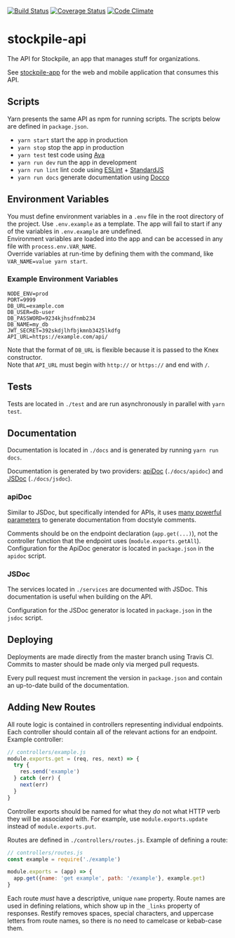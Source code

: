 [![Build Status](https://travis-ci.org/AdamVig/stockpile-api.svg?branch=master)](https://travis-ci.org/AdamVig/stockpile-api)
[![Coverage Status](https://coveralls.io/repos/github/AdamVig/stockpile-api/badge.svg)](https://coveralls.io/github/AdamVig/stockpile-api)
[![Code Climate](https://codeclimate.com/github/AdamVig/stockpile-api/badges/gpa.svg)](https://codeclimate.com/github/AdamVig/stockpile-api)

# stockpile-api
The API for Stockpile, an app that manages stuff for organizations.  

See [stockpile-app](https://github.com/emmanuelroussel/stockpile-app) for the web and mobile application that consumes this API.  

## Scripts
Yarn presents the same API as npm for running scripts. The scripts below are defined in `package.json`.  
 * `yarn start` start the app in production
 * `yarn stop` stop the app in production
 * `yarn test` test code using [Ava](https://github.com/avajs/ava)
 * `yarn run dev` run the app in development
 * `yarn run lint` lint code using [ESLint](http://eslint.org/) + [StandardJS](http://standardjs.com/)
 * `yarn run docs` generate documentation using [Docco](https://jashkenas.github.io/docco/)

## Environment Variables
You must define environment variables in a `.env` file in the root directory of the project. Use `.env.example` as a template. The app will fail to start if any of the variables in `.env.example` are undefined.  
Environment variables are loaded into the app and can be accessed in any file with `process.env.VAR_NAME`.  
Override variables at run-time by defining them with the command, like `VAR_NAME=value yarn start`.  

### Example Environment Variables
```
NODE_ENV=prod
PORT=9999
DB_URL=example.com
DB_USER=db-user
DB_PASSWORD=9234kjhsdfnmb234
DB_NAME=my_db
JWT_SECRET=392skdjlhfbjkmnb3425lkdfg
API_URL=https://example.com/api/
```

Note that the format of `DB_URL` is flexible because it is passed to the Knex constructor.  
Note that `API_URL` must begin with `http://` or `https://` and end with `/`.  

## Tests
Tests are located in `./test` and are run asynchronously in parallel with `yarn test`.  

## Documentation
Documentation is located in `./docs` and is generated by running `yarn run docs`.  

Documentation is generated by two providers: [apiDoc](http://apidocjs.com/) (`./docs/apidoc`) and [JSDoc](http://usejsdoc.org/) (`./docs/jsdoc`).  

### apiDoc
Similar to JSDoc, but specifically intended for APIs, it uses [many powerful parameters](http://apidocjs.com/#params) to generate documentation from docstyle comments.  

Comments should be on the endpoint declaration (`app.get(...)`), not the controller function that the endpoint uses (`module.exports.getAll`). Configuration for the ApiDoc generator is located in `package.json` in the `apidoc` script.  

### JSDoc
The services located in `./services` are documented with JSDoc. This documentation is useful when building on the API.  

Configuration for the JSDoc generator is located in `package.json` in the `jsdoc` script.  

## Deploying
Deployments are made directly from the master branch using Travis CI. Commits to master should be made only via merged pull requests.  

Every pull request must increment the version in `package.json` and contain an up-to-date build of the documentation.  

## Adding New Routes
All route logic is contained in controllers representing individual endpoints. Each controller should contain all of the relevant actions for an endpoint. Example controller:  
```JavaScript
// controllers/example.js
module.exports.get = (req, res, next) => {
  try {
    res.send('example')
  } catch (err) {
    next(err)
  }
}
```

Controller exports should be named for what they *do* not what HTTP verb they will be associated with. For example, use `module.exports.update` instead of `module.exports.put`.  


Routes are defined in `./controllers/routes.js`. Example of defining a route:  
```JavaScript
// controllers/routes.js
const example = require('./example')

module.exports = (app) => {
  app.get({name: 'get example', path: '/example'}, example.get)
}
```

Each route *must* have a descriptive, unique `name` property. Route names are used in defining relations, which show up in the `_links` property of responses. Restify removes spaces, special characters, and uppercase letters from route names, so there is no need to camelcase or kebab-case them.  
